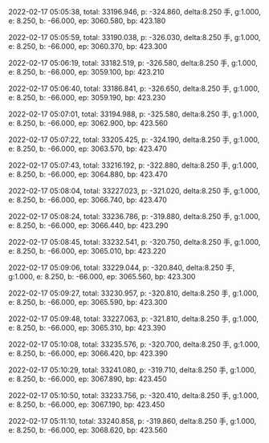 2022-02-17 05:05:38, total: 33196.946, p: -324.860, delta:8.250 手, g:1.000, e: 8.250, b: -66.000, ep: 3060.580, bp: 423.180

2022-02-17 05:05:59, total: 33190.038, p: -326.030, delta:8.250 手, g:1.000, e: 8.250, b: -66.000, ep: 3060.370, bp: 423.300

2022-02-17 05:06:19, total: 33182.519, p: -326.580, delta:8.250 手, g:1.000, e: 8.250, b: -66.000, ep: 3059.100, bp: 423.210

2022-02-17 05:06:40, total: 33186.841, p: -326.650, delta:8.250 手, g:1.000, e: 8.250, b: -66.000, ep: 3059.190, bp: 423.230

2022-02-17 05:07:01, total: 33194.988, p: -325.580, delta:8.250 手, g:1.000, e: 8.250, b: -66.000, ep: 3062.900, bp: 423.560

2022-02-17 05:07:22, total: 33205.425, p: -324.190, delta:8.250 手, g:1.000, e: 8.250, b: -66.000, ep: 3063.570, bp: 423.470

2022-02-17 05:07:43, total: 33216.192, p: -322.880, delta:8.250 手, g:1.000, e: 8.250, b: -66.000, ep: 3064.880, bp: 423.470

2022-02-17 05:08:04, total: 33227.023, p: -321.020, delta:8.250 手, g:1.000, e: 8.250, b: -66.000, ep: 3066.740, bp: 423.470

2022-02-17 05:08:24, total: 33236.786, p: -319.880, delta:8.250 手, g:1.000, e: 8.250, b: -66.000, ep: 3066.440, bp: 423.290

2022-02-17 05:08:45, total: 33232.541, p: -320.750, delta:8.250 手, g:1.000, e: 8.250, b: -66.000, ep: 3065.010, bp: 423.220

2022-02-17 05:09:06, total: 33229.044, p: -320.840, delta:8.250 手, g:1.000, e: 8.250, b: -66.000, ep: 3065.560, bp: 423.300

2022-02-17 05:09:27, total: 33230.957, p: -320.810, delta:8.250 手, g:1.000, e: 8.250, b: -66.000, ep: 3065.590, bp: 423.300

2022-02-17 05:09:48, total: 33227.063, p: -321.810, delta:8.250 手, g:1.000, e: 8.250, b: -66.000, ep: 3065.310, bp: 423.390

2022-02-17 05:10:08, total: 33235.576, p: -320.700, delta:8.250 手, g:1.000, e: 8.250, b: -66.000, ep: 3066.420, bp: 423.390

2022-02-17 05:10:29, total: 33241.080, p: -319.710, delta:8.250 手, g:1.000, e: 8.250, b: -66.000, ep: 3067.890, bp: 423.450

2022-02-17 05:10:50, total: 33233.756, p: -320.410, delta:8.250 手, g:1.000, e: 8.250, b: -66.000, ep: 3067.190, bp: 423.450

2022-02-17 05:11:10, total: 33240.858, p: -319.860, delta:8.250 手, g:1.000, e: 8.250, b: -66.000, ep: 3068.620, bp: 423.560